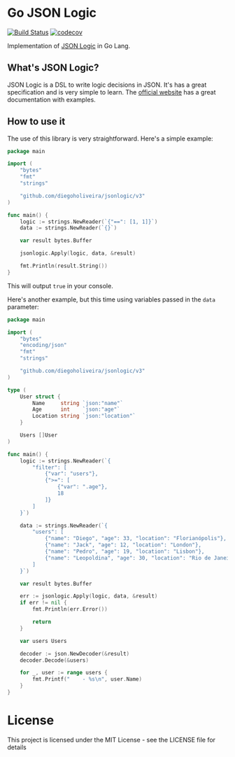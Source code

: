 # Go JSON Logic

[![Build Status](https://travis-ci.org/diegoholiveira/jsonlogic.svg)](https://travis-ci.org/diegoholiveira/jsonlogic)
[![codecov](https://codecov.io/gh/diegoholiveira/jsonlogic/branch/master/graph/badge.svg)](https://codecov.io/gh/diegoholiveira/jsonlogic)


Implementation of [JSON Logic](http://jsonlogic.com) in Go Lang.


## What's JSON Logic?

JSON Logic is a DSL to write logic decisions in JSON. It's has a great specification and is very simple to learn.
The [official website](http://jsonlogic.com) has a great documentation with examples.


## How to use it

The use of this library is very straightforward. Here's a simple example:


```go
package main

import (
	"bytes"
	"fmt"
	"strings"

	"github.com/diegoholiveira/jsonlogic/v3"
)

func main() {
	logic := strings.NewReader(`{"==": [1, 1]}`)
	data := strings.NewReader(`{}`)

	var result bytes.Buffer

	jsonlogic.Apply(logic, data, &result)

	fmt.Println(result.String())
}
```

This will output `true` in your console.

Here's another example, but this time using variables passed in the `data` parameter:


```go
package main

import (
	"bytes"
	"encoding/json"
	"fmt"
	"strings"

	"github.com/diegoholiveira/jsonlogic/v3"
)

type (
	User struct {
		Name     string `json:"name"`
		Age      int    `json:"age"`
		Location string `json:"location"`
	}

	Users []User
)

func main() {
	logic := strings.NewReader(`{
        "filter": [
            {"var": "users"},
            {">=": [
                {"var": ".age"},
                18
            ]}
        ]
    }`)

	data := strings.NewReader(`{
        "users": [
            {"name": "Diego", "age": 33, "location": "Florianópolis"},
            {"name": "Jack", "age": 12, "location": "London"},
            {"name": "Pedro", "age": 19, "location": "Lisbon"},
            {"name": "Leopoldina", "age": 30, "location": "Rio de Janeiro"}
        ]
    }`)

	var result bytes.Buffer

	err := jsonlogic.Apply(logic, data, &result)
	if err != nil {
		fmt.Println(err.Error())

		return
	}

	var users Users

	decoder := json.NewDecoder(&result)
	decoder.Decode(&users)

	for _, user := range users {
		fmt.Printf("    - %s\n", user.Name)
	}
}
```

# License

This project is licensed under the MIT License - see the LICENSE file for details
